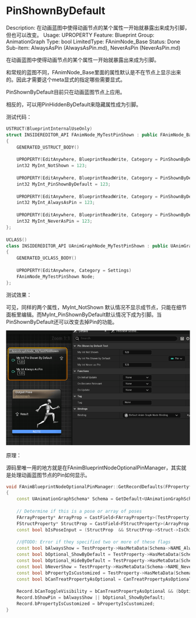 # PinShownByDefault

Description: 在动画蓝图中使得动画节点的某个属性一开始就暴露出来成为引脚，但也可以改变。
Usage: UPROPERTY
Feature: Blueprint
Group: AnimationGraph
Type: bool
LimitedType: FAnimNode_Base
Status: Done
Sub-item: AlwaysAsPin (AlwaysAsPin.md), NeverAsPin (NeverAsPin.md)

在动画蓝图中使得动画节点的某个属性一开始就暴露出来成为引脚。

和常规的蓝图不同，FAnimNode_Base里面的属性默认是不在节点上显示出来的。因此才需要这个meta显式的指定哪些需要显式。

PinShownByDefault目前只在动画蓝图节点上应用。

相反的，可以用PinHiddenByDefault来隐藏属性成为引脚。

测试代码：

```cpp
USTRUCT(BlueprintInternalUseOnly)
struct INSIDEREDITOR_API FAnimNode_MyTestPinShown : public FAnimNode_Base
{
	GENERATED_USTRUCT_BODY()

	UPROPERTY(EditAnywhere, BlueprintReadWrite, Category = PinShownByDefaultTest)
	int32 MyInt_NotShown = 123;

	UPROPERTY(EditAnywhere, BlueprintReadWrite, Category = PinShownByDefaultTest, meta = (PinShownByDefault))
	int32 MyInt_PinShownByDefault = 123;

	UPROPERTY(EditAnywhere, BlueprintReadWrite, Category = PinShownByDefaultTest, meta = (AlwaysAsPin))
	int32 MyInt_AlwaysAsPin = 123;

	UPROPERTY(EditAnywhere, BlueprintReadWrite, Category = PinShownByDefaultTest, meta = (NeverAsPin))
	int32 MyInt_NeverAsPin = 123;
};

UCLASS()
class INSIDEREDITOR_API UAnimGraphNode_MyTestPinShown : public UAnimGraphNode_Base
{
	GENERATED_UCLASS_BODY()

	UPROPERTY(EditAnywhere, Category = Settings)
	FAnimNode_MyTestPinShown Node;
};
```

测试效果：

可见，同样的两个属性，MyInt_NotShown 默认情况不显示成节点，只能在细节面板里编辑。而MyInt_PinShownByDefault默认情况下成为引脚。当PinShownByDefault还可以改变去掉Pin的功能。

![PinShown.gif](PinShownByDefault/PinShown.gif)

原理：

源码里唯一用的地方就是在FAnimBlueprintNodeOptionalPinManager，其实就是处理动画蓝图节点的Pin如何显示。

```cpp
void FAnimBlueprintNodeOptionalPinManager::GetRecordDefaults(FProperty* TestProperty, FOptionalPinFromProperty& Record) const
{
	const UAnimationGraphSchema* Schema = GetDefault<UAnimationGraphSchema>();

	// Determine if this is a pose or array of poses
	FArrayProperty* ArrayProp = CastField<FArrayProperty>(TestProperty);
	FStructProperty* StructProp = CastField<FStructProperty>(ArrayProp ? ArrayProp->Inner : TestProperty);
	const bool bIsPoseInput = (StructProp  && StructProp->Struct->IsChildOf(FPoseLinkBase::StaticStruct()));

	//@TODO: Error if they specified two or more of these flags
	const bool bAlwaysShow = TestProperty->HasMetaData(Schema->NAME_AlwaysAsPin) || bIsPoseInput;
	const bool bOptional_ShowByDefault = TestProperty->HasMetaData(Schema->NAME_PinShownByDefault);
	const bool bOptional_HideByDefault = TestProperty->HasMetaData(Schema->NAME_PinHiddenByDefault);
	const bool bNeverShow = TestProperty->HasMetaData(Schema->NAME_NeverAsPin);
	const bool bPropertyIsCustomized = TestProperty->HasMetaData(Schema->NAME_CustomizeProperty);
	const bool bCanTreatPropertyAsOptional = CanTreatPropertyAsOptional(TestProperty);

	Record.bCanToggleVisibility = bCanTreatPropertyAsOptional && (bOptional_ShowByDefault || bOptional_HideByDefault);
	Record.bShowPin = bAlwaysShow || bOptional_ShowByDefault;
	Record.bPropertyIsCustomized = bPropertyIsCustomized;
}
```